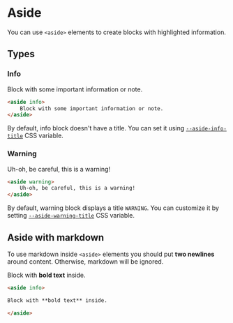
# Aside

You can use `<aside>` elements to create blocks with highlighted information.

## Types

### Info

<aside info>
    Block with some important information or note.
</aside>

```html
<aside info>
    Block with some important information or note.
</aside>
```

By default, info block doesn't have a title. You can set it using [`--aside-info-title`](../configuration/styling.html) CSS variable.

### Warning

<aside warning>
    Uh-oh, be careful, this is a warning!
</aside>

```html
<aside warning>
    Uh-oh, be careful, this is a warning!
</aside>
```

By default, warning block displays a title `WARNING`. You can customize it by setting [`--aside-warning-title`](../configuration/styling.html) CSS variable.

## Aside with markdown

To use markdown inside `<aside>` elements you should put **two newlines** around content. Otherwise, markdown will be ignored.

<aside info>

Block with **bold text** inside.

</aside>

```html
<aside info>

Block with **bold text** inside.

</aside>
```

